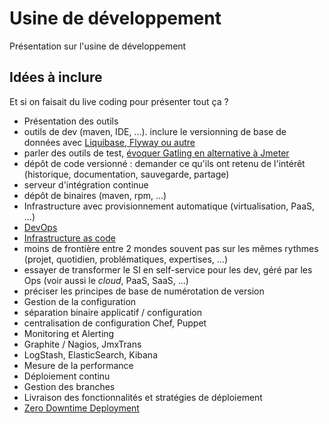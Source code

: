 Usine de développement
==================

Présentation sur l'usine de développement

## Idées à inclure

Et si on faisait du live coding pour présenter tout ça ?

* Présentation des outils 
 * outils de dev (maven, IDE, ...). inclure le versionning de base de données avec [Liquibase, Flyway ou autre](http://flywaydb.org/#features)
 * parler des outils de test, [évoquer Gatling en alternative à Jmeter](http://blog.xebia.fr/2013/07/11/gatling-ou-comment-ecrouler-un-serveur-alternative-a-jmeter/)
 * dépôt de code versionné : demander ce qu'ils ont retenu de l'intérêt (historique, documentation, sauvegarde, partage)
 * serveur d'intégration continue
 * dépôt de binaires (maven, rpm, ...)
 * Infrastructure avec provisionnement automatique (virtualisation, PaaS, ...)
* [DevOps](http://techtrends.xebia.fr/#tabs-2)
 * [Infrastructure as code](http://blog.octo.com/et-si-devops-nous-emmenait-vers-tdi-test-driven-infrastructure/)
 * moins de frontière entre 2 mondes souvent pas sur les mêmes rythmes (projet, quotidien, problématiques, expertises, ...)
 * essayer de transformer le SI en self-service pour les dev, géré par les Ops (voir aussi le _cloud_, PaaS, SaaS, ...)
* préciser les principes de base de numérotation de version
* Gestion de la configuration
 * séparation binaire applicatif / configuration
 * centralisation de configuration Chef, Puppet
* Monitoring et Alerting
 * Graphite / Nagios, JmxTrans
 * LogStash, ElasticSearch, Kibana
 * Mesure de la performance
* Déploiement continu
 * Gestion des branches
 * Livraison des fonctionnalités et stratégies de déploiement
 * [Zero Downtime Deployment](http://blog.octo.com/zero-downtime-deployment/)

